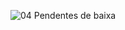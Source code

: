 ![04  Pendentes de baixa](https://github.com/user-attachments/assets/da7a4636-971e-4347-b92d-5be5979cc4b5)

